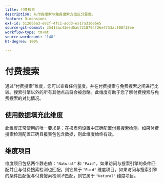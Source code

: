 ```yaml
---
title: 付费搜索
description: 从付费搜索与免费搜索方面区分量度。
feature: Dimensions
exl-id: b12665a3-e92f-4fc1-acd3-ea17a316e5e5
source-git-commit: 35413ac43eed5ab7218794f26e4753acf08f18ee
workflow-type: tm+mt
source-wordcount: '148'
ht-degree: 100%

---
```


# 付费搜索

通过“付费搜索”维度，您可以查看任何量度，并在付费搜索与免费搜索之间进行比较。搜索引擎以外的所有其他点击将会被忽略。此维度有助于您了解付费搜索与免费搜索的对比情况。

## 使用数据填充此维度

此维度正常使用的唯一要求是：在报表包设置中正确配置[付费搜索检测](/help/admin/admin/paid-search-detection/paid-search-detection.md)。如果付费搜索检测配置正确且报表包包含数据，则此维度始终有效。

## 维度项目

维度项目包括两个静态值：`"Natural"` 和 `"Paid"`。如果访问与搜索引擎的条件匹配并且与付费搜索检测也匹配，则它属于 `"Paid"` 维度项目。如果访问与搜索引擎的条件匹配但与付费搜索检测&#x200B;*不*&#x200B;匹配，则它属于 `"Natural"` 维度项目。
